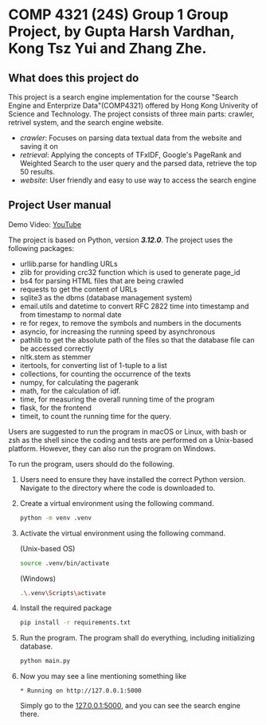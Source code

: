# COMP 4321 (24S) Group 1 Group Project, by Gupta Harsh Vardhan, Kong Tsz Yui and Zhang Zhe.

## What does this project do
This project is a search engine implementation for the course "Search Engine and Enterprize Data"(COMP4321) offered by Hong Kong Univerity of Science and Technology. The project consists of three main parts: crawler, retrivel system, and the search engine website.
- _crawler_: Focuses on parsing data textual data from the website and saving it on
- _retrieval_: Applying the concepts of TFxIDF, Google's PageRank and Weighted Search to the user query and the parsed data, retrieve the top 50 results.
- _website_: User friendly and easy to use way to access the search engine

## Project User manual

Demo Video: [YouTube](https://www.youtube.com/watch?v=zf9KNITW1DY)

The project is based on Python, version ***3.12.0***. The project uses the following packages:

- urllib.parse for handling URLs
- zlib for providing crc32 function which is used to generate page_id
- bs4 for parsing HTML files that are being crawled
- requests to get the content of URLs
- sqlite3 as the dbms (database management system)
- email.utils and datetime to convert RFC 2822 time into timestamp and from timestamp to normal date
- re for regex, to remove the symbols and numbers in the documents
- asyncio, for increasing the running speed by asynchronous
- pathlib to get the absolute path of the files so that the database file can be accessed correctly
- nltk.stem as stemmer
- itertools, for converting list of 1-tuple to a list
- collections, for counting the occurrence of the texts
- numpy, for calculating the pagerank
- math, for the calculation of idf.
- time, for measuring the overall running time of the program
- flask, for the frontend
- timeit, to count the running time for the query. 

Users are suggested to run the program in macOS or Linux, with bash or zsh as the shell since the coding and tests are performed on a Unix-based platform. However, they can also run the program on Windows.

To run the program, users should do the following. 

1. Users need to ensure they have installed the correct Python version. Navigate to the directory where the code is downloaded to.

2. Create a virtual environment using the following command. 

    ```bash
    python -m venv .venv
    ```

3. Activate the virtual environment using the following command.

    (Unix-based OS)
    ```bash
    source .venv/bin/activate
    ```

    (Windows)
    ```bash
    .\.venv\Scripts\activate
    ```
    
    
4. Install the required package

    ```bash
    pip install -r requirements.txt
    ```

5. Run the program. The program shall do everything, including initializing database.

    ```bash
    python main.py
    ```
   
6. Now you may see a line mentioning something like
   
   ```
   * Running on http://127.0.0.1:5000
   ```
   
   Simply go to the [127.0.0.1:5000](127.0.0.1:5000), and you can see the search engine there. 
